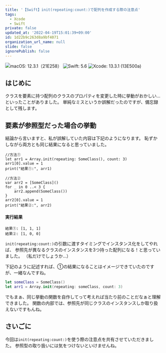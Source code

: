 ```yaml
---
title: '【Swift】init(repeating:count:)で配列を作成する際の注意点'
tags:
  - Xcode
  - Swift
private: false
updated_at: '2022-04-19T15:01:39+09:00'
id: 1d22b9c263d8a9bf4071
organization_url_name: null
slide: false
ignorePublish: false
---
```

![macOS: 12.3.1（21E258）](https://img.shields.io/badge/macOS-12.3.1(21E258)-brightgreen) ![Swift: 5.6](https://img.shields.io/badge/Swift-5.6-brightgreen) ![Xcode: 13.3.1 (13E500a)](https://img.shields.io/badge/Xcode-13.3.1(13E500a)-brightgreen)

## はじめに
クラスを要素に持つ配列のクラスのプロパティを変更した時に挙動がおかしい...
といったことがありました。
単純なミスというか誤解だったのですが、備忘録として残します。

## 要素が参照型だった場合の挙動
結論から言いますと、私が誤解していた内容は下記のようになります。
恥ずかしながら両方とも同じ結果になると思っていました。


```swift: Sample.playground
//方法①
let arr1 = Array.init(repeating: SomeClass(), count: 3)
arr1[0].value = 1
print("結果①:", arr1)

//方法②
var arr2 = [SomeClass]()
for _ in 0 ..< 3 {
    arr2.append(SomeClass())
}
arr2[0].value = 1
print("結果②:", arr2)
```
#### 実行結果
```
結果①: [1, 1, 1]
結果②: [1, 0, 0]
```
`init(repeating:count:)`の引数に渡すタイミングでインスタンス化をしてやれば、
参照先が異なるクラスのインスタンスを3つ持った配列になる！と思っていました。
（私だけでしょうか...）

下記のように記述すれば、①の結果になることはイメージできていたのですが、一緒なんですね。
```swift
let someClass = SomeClass()
let arr1 = Array.init(repeating: someClass, count: 3)
```
でもまぁ、同じ挙動の関数を自作してって考えれば当たり前のことだなぁと理解できました。
関数の内部では、参照先が同じクラスのインスタンスしか取り扱えないですもんね。

## さいごに
今回は`init(repeating:count:)`を使う際の注意点を共有させていただきました。
参照型の取り扱いには気をつけないといけませんね。


